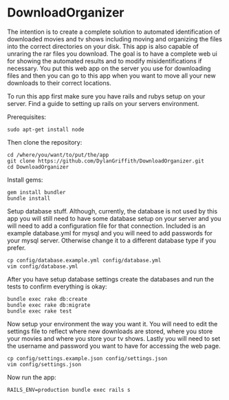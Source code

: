 DownloadOrganizer
=================

The intention is to create a complete solution to automated identification of downloaded movies and tv shows including moving and organizing the files into the correct directories on your disk. This app is also capable of unraring the rar files you download. The goal is to have a complete web ui for showing the automated results and to modify misidentifications if necessary. You put this web app on the server you use for downloading files and then you can go to this app when you want to move all your new downloads to their correct locations.

To run this app first make sure you have rails and rubys setup on your server. Find a guide to setting up rails on your servers environment.

Prerequisites:
    
    sudo apt-get install node

Then clone the repository:
    
    cd /where/you/want/to/put/the/app
    git clone https://github.com/DylanGriffith/DownloadOrganizer.git
    cd DownloadOrganizer
    
Install gems:

    gem install bundler
    bundle install
    
Setup database stuff. Although, currently, the database is not used by this app you will still need to have some database setup on your server and you will need to add a configuration file for that connection. Included is an example database.yml for mysql and you will need to add passwords for your mysql server. Otherwise change it to a different database type if you prefer.

    cp config/database.example.yml config/database.yml
    vim config/database.yml

After you have setup database settings create the databases and run the tests to confirm everything is okay:

    bundle exec rake db:create
    bundle exec rake db:migrate
    bundle exec rake test
    
Now setup your environment the way you want it. You will need to edit the settings file to reflect where new downloads are stored, where you store your movies and where you store your tv shows. Lastly you will need to set the username and password you want to have for accessing the web page.

    cp config/settings.example.json config/settings.json
    vim config/settings.json
   
Now run the app:

    RAILS_ENV=production bundle exec rails s
